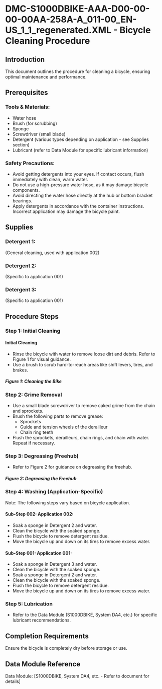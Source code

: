 # DMC-S1000DBIKE-AAA-D00-00-00-00AA-258A-A_011-00_EN-US_1_1_regenerated.XML - Bicycle Cleaning Procedure

## Introduction

This document outlines the procedure for cleaning a bicycle, ensuring optimal maintenance and performance.

## Prerequisites

### Tools & Materials:

* Water hose
* Brush (for scrubbing)
* Sponge
* Screwdriver (small blade)
* Detergent (various types depending on application - see Supplies section)
* Lubricant (refer to Data Module for specific lubricant information)

### Safety Precautions:

* Avoid getting detergents into your eyes. If contact occurs, flush immediately with clean, warm water.
* Do not use a high-pressure water hose, as it may damage bicycle components.
* Avoid directing the water hose directly at the hub or bottom bracket bearings.
* Apply detergents in accordance with the container instructions. Incorrect application may damage the bicycle paint.

## Supplies

### Detergent 1:

(General cleaning, used with application 002)

### Detergent 2:

(Specific to application 001)

### Detergent 3:

(Specific to application 001)

## Procedure Steps

### Step 1: Initial Cleaning

#### Initial Cleaning

* Rinse the bicycle with water to remove loose dirt and debris. Refer to Figure 1 for visual guidance.
* Use a brush to scrub hard-to-reach areas like shift levers, tires, and brakes.

##### Figure 1: Cleaning the Bike

### Step 2: Grime Removal

* Use a small blade screwdriver to remove caked grime from the chain and sprockets.
* Brush the following parts to remove grease:
    * Sprockets
    * Guide and tension wheels of the derailleur
    * Chain ring teeth
* Flush the sprockets, derailleurs, chain rings, and chain with water. Repeat if necessary.

### Step 3: Degreasing (Freehub)

* Refer to Figure 2 for guidance on degreasing the freehub.

##### Figure 2: Degreasing the Freehub

### Step 4: Washing (Application-Specific)

Note: The following steps vary based on bicycle application.

#### Sub-Step 002: Application 002:

* Soak a sponge in Detergent 2 and water.
* Clean the bicycle with the soaked sponge.
* Flush the bicycle to remove detergent residue.
* Move the bicycle up and down on its tires to remove excess water.

#### Sub-Step 001: Application 001:

* Soak a sponge in Detergent 3 and water.
* Clean the bicycle with the soaked sponge.
* Soak a sponge in Detergent 2 and water.
* Clean the bicycle with the soaked sponge.
* Flush the bicycle to remove detergent residue.
* Move the bicycle up and down on its tires to remove excess water.

### Step 5: Lubrication

* Refer to the Data Module (S1000DBIKE, System DA4, etc.) for specific lubricant recommendations.

## Completion Requirements

Ensure the bicycle is completely dry before storage or use.

## Data Module Reference

Data Module: [S1000DBIKE, System DA4, etc. - Refer to document for details]